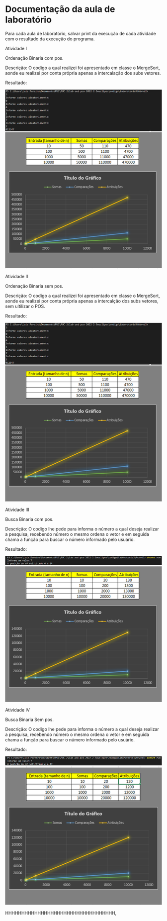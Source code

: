 # Documentação da aula de laboratório

Para cada aula de laboratório, salvar print da execução de cada atividade com o resultado da execução do programa.


Atividade I

Ordenação Binaria com pos.

Descrição: 
O codigo a qual realizei foi apresentado em classe o MergeSort, aonde eu realizei por conta própria apenas a intercalação dos subs vetores.

Resultado:

![Resultado:](img/atvdd1.png)
![Gráfico:](img/graficos_atvvd1.png)


Atividade II

Ordenação Binaria sem pos.

Descrição: 
O codigo a qual realizei foi apresentado em classe o MergeSort, aonde eu realizei por conta própria apenas a intercalção dos subs vetores, sem ultilizar o POS.

Resultado:

![Resultado:](img/atvdd1.png)
![Gráfico:](img/graficos_atvvd1.png)


Atividade III

Busca Binaria com pos.

Descrição: 
O codigo lhe pede para informa o número a qual deseja realizar a pesquisa, recebendo número o mesmo ordena o vetor e em seguida chama a função para buscar o número informado pelo usuário.

Resultado:

![Resultado:](img/atvdd3.png)
![Gráfico:](img/graficos_atvvd3.png)




Atividade IV

Busca Binaria Sem pos.

Descrição: 
O codigo lhe pede para informa o número a qual deseja realizar a pesquisa, recebendo número o mesmo ordena o vetor e em seguida chama a função para buscar o número informado pelo usuário.

Resultado:

![Resultado:](img/atvdd3.png)
![Gráfico:](img/graficos_atvvd4.png)

HHHHHHHHHHHHHHHHHHHHHHHHHHHHHHHHHH,

